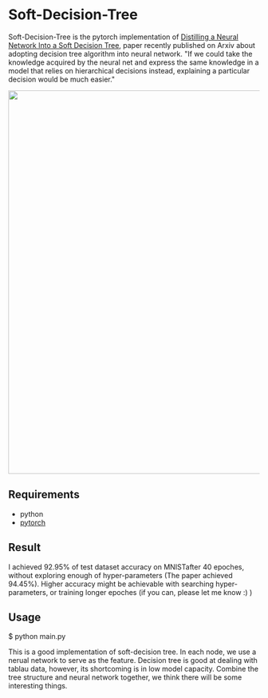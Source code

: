 # Soft-Decision-Tree

Soft-Decision-Tree is the pytorch implementation of [Distilling a Neural Network Into a Soft Decision
Tree](https://arxiv.org/pdf/1711.09784.pdf), paper recently published on Arxiv about adopting decision tree algorithm into neural network.
"If we could take the knowledge acquired by the neural net and express the same knowledge in a model that relies on hierarchical decisions instead, explaining a particular decision would be much easier."

<img src="./img/figure2.png" width="768">


## Requirements

- python
- [pytorch](https://pytorch.org/)

## Result

I achieved 92.95% of test dataset accuracy on MNISTafter 40 epoches, without exploring enough of hyper-parameters (The paper achieved 94.45%). Higher accuracy might be achievable with searching hyper-parameters, or training longer epoches (if you can, please let me know :) )

## Usage

   $ python main.py
   
   
This is a good implementation of soft-decision tree. In each node, we use a nerual network to serve as the feature. Decision tree is good at dealing with tablau data, however, its shortcoming is in low model capacity. Combine the tree structure and neural network together, we think there will be some interesting things.
